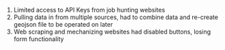 1) Limited access to API Keys from job hunting websites
2) Pulling data in from multiple sources, had to combine data and re-create geojson file to be operated on later
3) Web scraping and mechanizing websites had disabled buttons, losing form functionality

